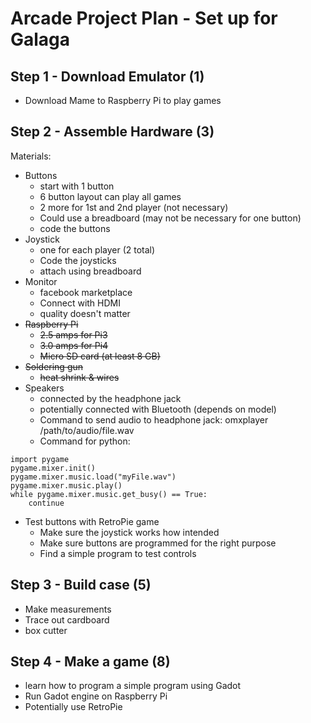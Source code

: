 # Arcade Project Plan - Set up for Galaga

## Step 1 - Download Emulator (1)
- Download Mame to Raspberry Pi to play games
## Step 2 - Assemble Hardware (3)
Materials: 
- Buttons
  - start with 1 button
  - 6 button layout can play all games
  - 2 more for 1st and 2nd player (not necessary)
  - Could use a breadboard (may not be necessary for one button)
  - code the buttons
- Joystick
  - one for each player (2 total)
  - Code the joysticks
  - attach using breadboard
- Monitor
  - facebook marketplace
  - Connect with HDMI
  - quality doesn't matter
- ~~Raspberry Pi~~
  - ~~2.5 amps for Pi3~~
  - ~~3.0 amps for Pi4~~
  - ~~Micro SD card (at least 8 GB)~~
- ~~Soldering gun~~
  - ~~heat shrink & wires~~
- Speakers
  - connected by the headphone jack
  - potentially connected with Bluetooth (depends on model)
  - Command to send audio to headphone jack: omxplayer /path/to/audio/file.wav
  - Command for python:
```
import pygame
pygame.mixer.init()
pygame.mixer.music.load("myFile.wav")
pygame.mixer.music.play()
while pygame.mixer.music.get_busy() == True:
    continue
```
- Test buttons with RetroPie game
  - Make sure the joystick works how intended
  - Make sure buttons are programmed for the right purpose
  - Find a simple program to test controls
## Step 3 - Build case (5)
- Make measurements
- Trace out cardboard
- box cutter
## Step 4 - Make a game (8)
- learn how to program a simple program using Gadot
- Run Gadot engine on Raspberry Pi
- Potentially use RetroPie
